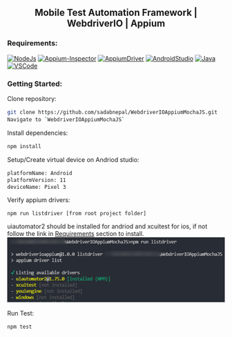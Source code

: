 <h2 align="center"> Mobile Test Automation Framework | WebdriverIO | Appium </h2>


### Requirements:
[![NodeJs](https://img.shields.io/badge/-NodeJS-%23339933?logo=npm)](https://nodejs.org/en/download/)
[![Appium-Inspector](https://img.shields.io/badge/-Appium%20Inspector-662d91?logo=appium&logoColor=black)](https://github.com/appium/appium-inspector/releases)
[![AppiumDriver](https://img.shields.io/badge/-Appium%20Driver-662d91?logo=Appium&logoColor=white)](https://appiumpro.com/editions/122-installing-appium-20-and-the-driver-and-plugins-cli)
[![AndroidStudio](https://img.shields.io/badge/-Android%20Studio-3DDC84?logo=android-studio&logoColor=white)](https://developer.android.com/studio)
[![Java](https://img.shields.io/badge/-JDK-%23007396?logo=java&logoColor=black&)](https://www.oracle.com/java/technologies/downloads/)
[![VSCode](https://img.shields.io/badge/-Visual%20Studio%20Code-%233178C6?logo=visual-studio-code)](https://code.visualstudio.com/download)

### Getting Started:

Clone repository:
```bash
git clone https://github.com/sadabnepal/WebdriverIOAppiumMochaJS.git
Navigate to `WebdriverIOAppiumMochaJS`
```

Install dependencies:
```bash
npm install
```

Setup/Create virtual device on Andriod studio:
```
platformName: Android
platformVersion: 11
deviceName: Pixel 3
```

Verify appium drivers:
```
npm run listdriver [from root project folder]
```
uiautomator2 should be installed for andriod and xcuitest for ios, if not follow the link in [Requirements](#Requirements) section to install.
![appium_driver_list.png](sample/appium_driver_list.png)

Run Test:
```
npm test
```